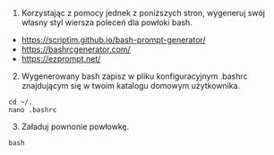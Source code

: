 1. Korzystając z pomocy jednek z poniższych stron, wygeneruj swój własny styl wiersza poleceń dla powłoki bash. 
- https://scriptim.github.io/bash-prompt-generator/
- https://bashrcgenerator.com/
- https://ezprompt.net/
2. Wygenerowany bash zapisz w pliku konfiguracyjnym .bashrc znajdującym się w twoim katalogu domowym użytkownika.
```
cd ~/.
nano .bashrc
```

3. Załaduj pownonie powłowkę. 
```
bash
```
